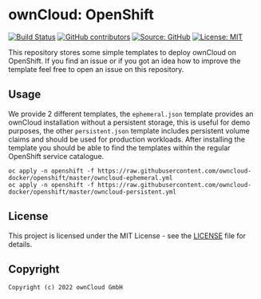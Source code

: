 # ownCloud: OpenShift

[![Build Status](https://img.shields.io/drone/build/owncloud-docker/openshift?logo=drone&server=https%3A%2F%2Fdrone.owncloud.com)](https://drone.owncloud.com/owncloud-docker/openshift)
[![GitHub contributors](https://img.shields.io/github/contributors/owncloud-docker/openshift)](https://github.com/owncloud-docker/openshift/graphs/contributors)
[![Source: GitHub](https://img.shields.io/badge/source-github-blue.svg?logo=github&logoColor=white)](https://github.com/owncloud-docker/openshift)
[![License: MIT](https://img.shields.io/github/license/owncloud-docker/openshift)](https://github.com/owncloud-docker/openshift/blob/master/LICENSE)

This repository stores some simple templates to deploy ownCloud on OpenShift. If you find an issue or if you got an idea how to improve the template feel free to open an issue on this repository.

## Usage

We provide 2 different templates, the `ephemeral.json` template provides an ownCloud installation without a persistent storage, this is useful for demo purposes, the other `persistent.json` template includes persistent volume claims and should be used for production workloads. After installing the template you should be able to find the templates within the regular OpenShift service catalogue.

```Shell
oc apply -n openshift -f https://raw.githubusercontent.com/owncloud-docker/openshift/master/owncloud-ephemeral.yml
oc apply -n openshift -f https://raw.githubusercontent.com/owncloud-docker/openshift/master/owncloud-persistent.yml
```

## License

This project is licensed under the MIT License - see the [LICENSE](https://github.com/owncloud-docker/openshift/blob/master/LICENSE) file for details.

## Copyright

```Text
Copyright (c) 2022 ownCloud GmbH
```
